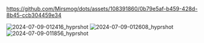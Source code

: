 https://github.com/Mirsmog/dots/assets/108391860/0b79e5af-b459-428d-8b45-ccb304459e34

![2024-07-09-012416_hyprshot](https://github.com/Mirsmog/dots/assets/108391860/30b05021-aba1-4f3c-88f6-d19f83c068a4)
![2024-07-09-012608_hyprshot](https://github.com/Mirsmog/dots/assets/108391860/7fbb31d7-9f09-4742-b2e0-148a16bdadff)
![2024-07-09-011856_hyprshot](https://github.com/Mirsmog/dots/assets/108391860/aa4f7063-a3a5-4305-9c0e-11382a054a84)



